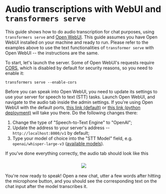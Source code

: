 #  Audio transcriptions with WebUI and `transformers serve`

This guide shows how to do audio transcription for chat purposes, using `transformers serve` and [Open WebUI](https://openwebui.com/). This guide assumes you have Open WebUI installed on your machine and ready to run. Please refer to the examples above to use the text functionalities of `transformer serve` with Open WebUI -- the instructions are the same.

To start, let's launch the server. Some of Open WebUI's requests require [CORS](https://developer.mozilla.org/en-US/docs/Web/HTTP/Guides/CORS), which is disabled by default for security reasons, so you need to enable it:

```shell
transformers serve --enable-cors
```

Before you can speak into Open WebUI, you need to update its settings to use your server for speech to text (STT) tasks. Launch Open WebUI, and navigate to the audio tab inside the admin settings. If you're using Open WebUI with the default ports, [this link (default)](http://localhost:3000/admin/settings/audio) or [this link (python deployment)](http://localhost:8080/admin/settings/audio) will take you there. Do the following changes there:

1. Change the type of "Speech-to-Text Engine" to "OpenAI";
2. Update the address to your server's address -- `http://localhost:8000/v1` by default;
3. Type your model of choice into the "STT Model" field, e.g. `openai/whisper-large-v3` ([available models](https://huggingface.co/models?pipeline_tag=automatic-speech-recognition&sort=trending)).

If you've done everything correctly, the audio tab should look like this

<h3 align="center">
    <img src="https://huggingface.co/datasets/huggingface/documentation-images/resolve/main/transformers/transformers_openwebui_stt_settings.png"/>
</h3>

You're now ready to speak! Open a new chat, utter a few words after hitting the microphone button, and you should see the corresponding text on the chat input after the model transcribes it.
